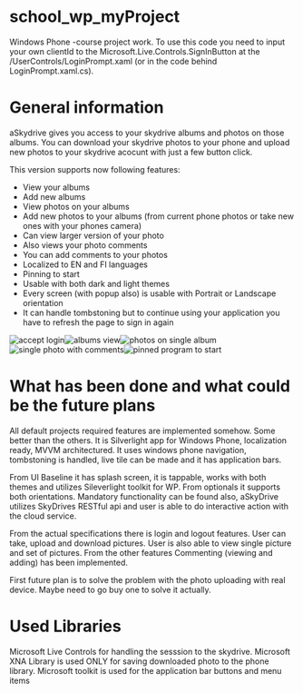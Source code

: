 school_wp_myProject
===================

Windows Phone -course project work. To use this code you need to input your own clientId to the Microsoft.Live.Controls.SignInButton at the /UserControls/LoginPrompt.xaml (or in the code behind LoginPrompt.xaml.cs). 


General information
===================

aSkydrive gives you access to your skydrive albums and photos on those albums. You can download your skydrive photos to your phone and upload new photos to your skydrive acocunt with just a few button click.

This version supports now following features:
- View your albums
- Add new albums
- View photos on your albums
- Add new photos to your albums (from current phone photos or take new ones with your phones camera)
- Can view larger version of your photo
- Also views your photo comments
- You can add comments to your photos
- Localized to EN and FI languages
- Pinning to start
- Usable with both dark and light themes
- Every screen (with popup also) is usable with Portrait or Landscape orientation
- It can handle tombstoning but to continue using your application you have to refresh the page to sign in again

![accept login](http://users.metropolia.fi/~anttita/forWpRepo/repo001.PNG)![albums view](http://users.metropolia.fi/~anttita/forWpRepo/repo002.PNG)![photos on single album](http://users.metropolia.fi/~anttita/forWpRepo/repo003.PNG)![single photo with comments](http://users.metropolia.fi/~anttita/forWpRepo/repo004.PNG)![pinned program to start](http://users.metropolia.fi/~anttita/forWpRepo/repo005.PNG)

What has been done and what could be the future plans
===============================
All default projects required features are implemented somehow. Some better than the others.
It is Silverlight app for Windows Phone, localization ready, MVVM architectured. It uses windows phone navigation, tombstoning is handled, live tile can be made and it has application bars.

From UI Baseline it has splash screen, it is tappable, works with both themes and utilizes Sileverlight toolkit for WP. From optionals it supports both orientations. Mandatory functionality can be found also, aSkyDrive utilizes SkyDrives RESTful api and user is able to do interactive action with the cloud service.

From the actual specifications there is login and logout features. User can take, upload and download pictures. User is also able to view single picture and set of pictures. From the other features Commenting (viewing and adding) has been implemented.

First future plan is to solve the problem with the photo uploading with real device. Maybe need to go buy one to solve it actually.

Used Libraries
===============================
Microsoft Live Controls for handling the sesssion to the skydrive.
Microsoft XNA Library is used ONLY for saving downloaded photo to the phone library.
Microsoft toolkit is used for the application bar buttons and menu items
